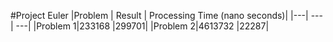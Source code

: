 #Project Euler
|Problem | Result | Processing Time (nano seconds)|
|---| ---| ---|
|Problem 1|233168    |299701|
|Problem 2|4613732   |22287|
